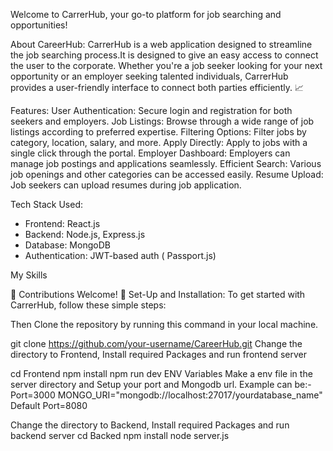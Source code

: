 Welcome to CarrerHub, your go-to platform for job searching and opportunities!

About CareerHub:
CarrerHub is a web application designed to streamline the job searching process.It is designed to give an easy access to connect the user to the corporate. Whether you're a job seeker looking for your next opportunity or an employer seeking talented individuals, CarrerHub provides a user-friendly interface to connect both parties efficiently. 📈

Features:
User Authentication: Secure login and registration for both seekers and employers.
Job Listings: Browse through a wide range of job listings according to preferred expertise.
Filtering Options:  Filter jobs by category, location, salary, and more.
Apply Directly: Apply to jobs with a single click through the portal.
Employer Dashboard: Employers can manage job postings and applications seamlessly.
Efficient Search: Various job openings and other categories can be accessed easily.
Resume Upload: Job seekers can upload resumes during job application.

Tech Stack Used:

- Frontend: React.js
- Backend: Node.js, Express.js
- Database: MongoDB 
- Authentication: JWT-based auth ( Passport.js)

My Skills

🌟 Contributions Welcome! 🌟
Set-Up and Installation:
To get started with CarrerHub, follow these simple steps:

Then Clone the repository by running this command in your local machine.

git clone https://github.com/your-username/CareerHub.git
Change the directory to Frontend, Install required Packages and run frontend server

 cd Frontend
 npm install
 npm run dev
ENV Variables
Make a env file in the server directory and Setup your port and Mongodb url.
Example can be:-
Port=3000
MONGO_URI="mongodb://localhost:27017/yourdatabase_name"
Default Port=8080

Change the directory to Backend, Install required Packages and run backend server
 cd Backed
 npm install
 node  server.js
